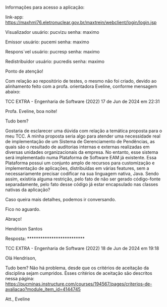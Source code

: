 Informações para acesso a aplicação:

link-app:
https://maxhml76.eletronuclear.gov.br/maxtrein/webclient/login/login.jsp

Visualizador
usuário: pucvizu
senha: maximo

Emissor
usuário: pucemi
senha: maximo

Respons´vel
usuário: pucresp
senha: maximo

Redistribuidor
usuário: pucredis
senha: maximo



Ponto de atenção!

Com relação ao repositório de testes, o mesmo não foi criado, devido ao alinhamento feito com a profa. orientadora Eveline, conforme mensagem abaixo:

TCC EXTRA - Engenharia de Software (2022)
17 de Jun de 2024 em 22:31


Profa. Eveline, boa noite!

Tudo bem?

Gostaria de esclarecer uma dúvida com relação a temática proposta para o meu TCC. A minha proposta seria algo para atender uma necessidade real de implementação de um Sistema de Gerenciamento de Pendências, as quais são o resultado de auditorias internas e externas realizadas em diversas unidades organizacionais da empresa. No entanto, esse sistema será implementado numa Plataforma de Software EAM já existente. Essa Plataforma possui um conjunto amplo de recursos para customização e implementação de aplicações, distribuídas em várias features, sem a necessariamente precisar codificar na sua linguagem nativa, Java. Sendo assim, existiria alguma restrição, pelo fato de não ser gerado código-fonte separadamente, pelo fato desse código já estar encapsulado nas classes nativas da aplicação?

Caso queira mais detalhes, podemos ir conversando.

Fico no aguardo.

Abraço!

Hendrison Santos


Resposta: **************************

TCC EXTRA - Engenharia de Software (2022)
18 de Jun de 2024 em 19:18


Olá Hendrison,

Tudo bem?
Não há problema, desde que os critérios de aceitação da disciplina sejam cumpridos. Esses critérios de aceitação são descritos nessa página: https://pucminas.instructure.com/courses/194567/pages/criterios-de-avaliacao?module_item_id=4144745

Att.,
Eveline

